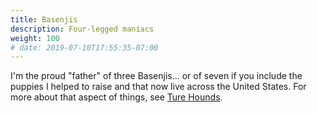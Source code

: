 ```yaml
---
title: Basenjis
description: Four-legged maniacs
weight: 100
# date: 2019-07-10T17:55:35-07:00
---
```


I'm the proud "father" of three Basenjis... or of seven if you include the puppies I helped to raise and that now live across the United States.  For more about that aspect of things, see [Ture Hounds](https://turehounds.com).
